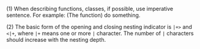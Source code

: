 (1) When describing functions, classes, if possible, use imperative sentence. For example: (The function) do something.

(2) The basic form of the opening and closing nesting indicator is `|+>` and `<|+`, where `|+` means one or more `|` character. The number of `|` characters should increase with the nesting depth.
